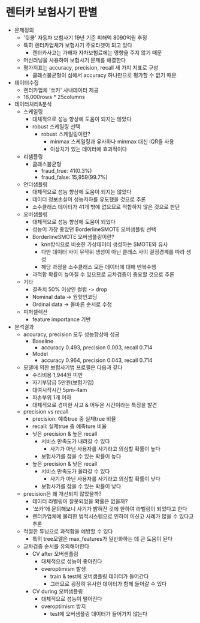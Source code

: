 # 렌터카 보험사기 판별

- 문제정의
  - '뒷쿵' 자동차 보험사기 19년 기준 피해액 8090억원 추정
  - 특히 렌터카업체가 보험사기 주요타겟이 되고 있다
    - 렌터카사고는 가해자 자차보험료에는 영향을 주지 않기 때문
  - 머신러닝을 사용하여 보험사기 문제를 해결한다
  - 평가지표는 accuracy, precision, recall 세 가지 지표로 구성
    - 클래스불균형이 심해서 accuracy 하나만으로 평가할 수 없기 때문
- 데이터수집
  - 렌터카업체 '쏘카' 사내데이터 제공
  - 16,000rows \* 25columns
- 데이터처리&분석
  - 스케일링
    - 대체적으로 성능 향상에 도움이 되지는 않았다
    - robust 스케일링 선택
      - robust 스케일링이란?
        - minmax 스케일링과 유사하나 minmax 대신 IQR을 사용
        - 이상치가 있는 데이터에 효과적이다
  - 리샘플링
    - 클래스불균형
      - fraud_true: 41(0.3%)
      - fraud_false: 15,959(99.7%)
  - 언더샘플링
    - 대체적으로 성능 향상에 도움이 되지는 않았다
    - 데이터 정보손실이 성능저하를 유도했을 것으로 추론
    - 소수클래스 데이터가 41개 밖에 없으므로 적합하지 않은 것으로 판단
  - 오버샘플링
    - 대체적으로 성능 향상에 도움이 되었다
    - 성능이 가장 좋았던 BorderlineSMOTE 오버샘플링 선택
    - BorderlineSMOTE 오버샘플링이란?
      - knn방식으로 비슷한 가상데이터 생성하는 SMOTE와 유사
      - 다만 데이터 사이 무작위 생성이 아닌 클래스 사이 결정경계를 따라 생성
      - 해당 과정을 소수클래스 모든 데이터에 대해 반복수행
    - 과적합 확률이 높아질 수 있으므로 교차검증이 중요할 것으로 추론
  - 기타
    - 결측치 50% 이상인 컬럼 -> drop
    - Nominal data -> 원핫인코딩
    - Ordinal data -> 올바른 순서로 수정
  - 피처셀렉션
    - feature importance 기반
- 분석결과
  - accuracy, precision 모두 성능향상에 성공
    - Baseline
      - accuracy 0.493, precision 0.003, recall 0.714
    - Model
      - accuracy 0.964, precision 0.043, recall 0.714
  - 모델에 의한 보험사기범 프로필은 다음과 같다
    - 수리비용 1,944원 미만
    - 자기부담금 5만원(보험가입)
    - 대여시작시간 5pm-4am
    - 파손부위 1개 이하
    - 대체적으로 경미한 사고 & 어두운 시간이라는 특징을 발견
  - precision vs recall
    - precision: 예측true 중 실제true 비율
    - recall: 실제true 중 예측ture 비율
    - 낮은 precision & 높은 recall
      - 서비스 만족도가 내려갈 수 있다
        - 사기가 아닌 사용자를 사기라고 의심할 확률이 높다
      - 보험사기를 잡을 수 있는 확률이 높다
    - 높은 precision & 낮은 recall
      - 서비스 만족도가 올라갈 수 있다
        - 사기가 아닌 사용자를 사기라고 의심할 확률이 낮다
      - 보험사기를 잡을 수 있는 확률이 낮다
  - precision은 왜 개선되지 않았을까?
    - 데이터 라벨링이 잘못되었을 확률은 없을까?
    - '쏘카'에 문의해보니 사기가 밝혀진 것에 한하여 라벨링이 되었다고 한다
    - 렌터카업체에 불리한 법적시스템으로 인하여 미신고 사례가 많을 수 있다고 추론
  - 적절한 튜닝으로 과적합을 예방할 수 있다
    - 특히 tree모델은 max_features가 일반화하는 데 큰 도움이 된다
  - 교차검증 순서를 유의해야한다
    - CV after 오버샘플링
      - 대체적으로 성능이 좋아진다
      - overoptimism 발생
        - train & test에 오버샘플링 데이터가 들어간다
        - 그러므로 굉장히 유사한 데이터가 함께 들어갈 수 있다
    - CV during 오버샘플링
      - 대체적으로 성능이 떨어진다
      - overoptimism 방지
        - test에 오버샘플링 데이터가 들어가지 않는다
